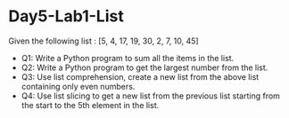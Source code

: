 # Day5-Lab1-List

Given the following list : [5, 4, 17, 19, 30, 2, 7, 10, 45]

- Q1: Write a Python program to sum all the items in the list.
- Q2: Write a Python program to get the largest number from the list.
- Q3: Use list comprehension, create a new list from the above list containing only even numbers.
- Q4: Use list slicing to get a new list from the previous list starting from the start to the 5th element in the list.
